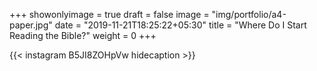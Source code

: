 +++
showonlyimage = true
draft = false
image = "img/portfolio/a4-paper.jpg"
date = "2019-11-21T18:25:22+05:30"
title = "Where Do I Start Reading the Bible?"
weight = 0
+++


{{< instagram B5JI8ZOHpVw hidecaption >}}

